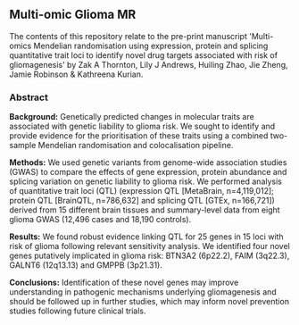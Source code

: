 ## Multi-omic Glioma MR
The contents of this repository relate to the pre-print manuscript 'Multi-omics Mendelian randomisation using expression, protein and splicing quantitative trait loci to identify novel drug targets associated with risk of gliomagenesis' by Zak A Thornton, Lily J Andrews, Huiling Zhao, Jie Zheng, Jamie Robinson & Kathreena Kurian.<p>
### Abstract
**Background:** Genetically predicted changes in molecular traits are associated with genetic liability to glioma risk. We sought to identify and provide evidence for the prioritisation of these traits using a combined two-sample Mendelian randomisation and colocalisation pipeline.

**Methods:** We used genetic variants from genome-wide association studies (GWAS) to compare the effects of gene expression, protein abundance and splicing variation on genetic liability to glioma risk. We performed analysis of quantitative trait loci (QTL) (expression QTL [MetaBrain, n=4,119,012]; protein QTL [BrainQTL, n=786,632] and splicing QTL [GTEx, n=166,721]) derived from 15 different brain tissues and summary-level data from eight glioma GWAS (12,496 cases and 18,190 controls).

**Results:** We found robust evidence linking QTL for 25 genes in 15 loci with risk of glioma following relevant sensitivity analysis. We identified four novel genes putatively implicated in glioma risk: BTN3A2 (6p22.2), FAIM (3q22.3), GALNT6 (12q13.13) and GMPPB (3p21.31).

**Conclusions:** Identification of these novel genes may improve understanding in pathogenic mechanisms underlying gliomagenesis and should be followed up in further studies, which may inform novel prevention studies following future clinical trials.
